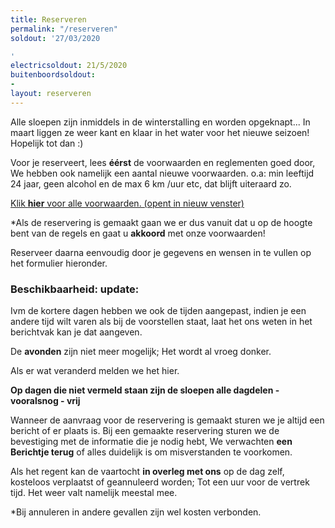 ```yaml
---
title: Reserveren
permalink: "/reserveren"
soldout: '27/03/2020

'
electricsoldout: 21/5/2020
buitenboordsoldout:
- 
layout: reserveren
---
```


Alle sloepen zijn inmiddels in de winterstalling en worden opgeknapt... In maart liggen ze weer kant en klaar in het water voor het nieuwe seizoen!
Hopelijk tot dan :)


Voor je reserveert, lees **éérst** de voorwaarden en reglementen goed door,   
We hebben ook namelijk een aantal nieuwe voorwaarden.
o.a: min leeftijd 24 jaar, geen alcohol en de max 6 km /uur etc, dat blijft uiteraard zo.

[Klik **hier** voor alle voorwaarden. (opent in nieuw venster)](http://descheepsjongens.nl/voorwaarden)

*Als de reservering is gemaakt gaan we er dus vanuit dat u op de hoogte bent van de regels en gaat u **akkoord** met onze voorwaarden!

Reserveer daarna eenvoudig door je gegevens en wensen in te vullen op het formulier hieronder.

### Beschikbaarheid: update:

Ivm de kortere dagen hebben we ook de tijden aangepast, indien je een andere tijd wilt varen als bij de voorstellen staat, laat het ons weten in het berichtvak kan je dat aangeven.

De **avonden** zijn niet meer mogelijk; Het wordt al vroeg donker.

Als er wat veranderd melden we het hier.

**Op dagen die niet vermeld staan zijn de sloepen alle dagdelen -vooralsnog - vrij**

Wanneer de aanvraag voor de reservering is gemaakt sturen we je altijd een bericht of er plaats is.
Bij een gemaakte reservering sturen we de bevestiging met de informatie die je nodig hebt,
We verwachten **een Berichtje terug** of alles duidelijk is om misverstanden te voorkomen.

Als het regent kan de vaartocht **in overleg met ons** op de dag zelf, kosteloos verplaatst of geannuleerd worden; Tot een uur voor de vertrek tijd. Het weer valt namelijk meestal mee.

*Bij annuleren in andere gevallen zijn wel kosten verbonden.